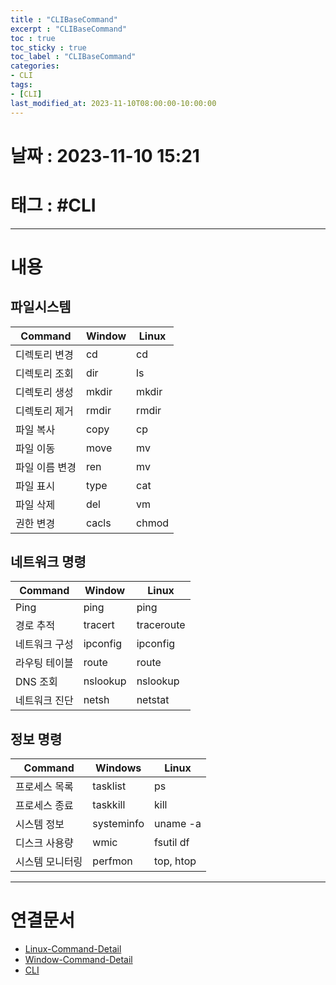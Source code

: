 ```yaml
---
title : "CLIBaseCommand"
excerpt : "CLIBaseCommand"
toc : true
toc_sticky : true
toc_label : "CLIBaseCommand"
categories:
- CLI
tags:
- [CLI]
last_modified_at: 2023-11-10T08:00:00-10:00:00
---
```


# 날짜 : 2023-11-10 15:21

# 태그 : #CLI 
---

# 내용

## 파일시스템

|Command|Window|Linux|
|---|---|---|
|디렉토리 변경|cd|cd|
|디렉토리 조회|dir|ls|
|디렉토리 생성|mkdir|mkdir|
|디렉토리 제거|rmdir|rmdir|
|파일 복사|copy|cp|
|파일 이동|move|mv|
|파일 이름 변경|ren|mv|
|파일 표시|type|cat|
|파일 삭제|del|vm|
|권한 변경|cacls|chmod|

## 네트워크 명령

|Command|Window|Linux|
|---|---|---|
|Ping|ping|ping|
|경로 추적|tracert|traceroute|
|네트워크 구성|ipconfig|ipconfig|
|라우팅 테이블|route|route|
|DNS 조회|nslookup|nslookup|
|네트워크 진단|netsh|netstat|

## 정보 명령

|Command|Windows|Linux|
|---|---|---|
|프로세스 목록|tasklist|ps|
|프로세스 종료|taskkill|kill|
|시스템 정보|systeminfo|uname -a|
|디스크 사용량|wmic|fsutil df|
|시스템 모니터링|perfmon| top, htop|

---

# 연결문서
- [Linux-Command-Detail](../../cli/cli-LinuxCommandDetail)
- [Window-Command-Detail](../../cli/cli-WindowCommandDetail)
- [CLI](../../cli/cli-CLI)